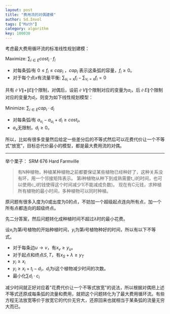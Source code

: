 ```yaml
---
layout: post
title: "费用流的对偶建模"
author: Sd.Invol
tags: ["Math"]
category: algorithm
key: 100030
---
```


考虑最大费用循环流的标准线性规划建模：

Maximize: $\sum_{i \in E}{cost_i \cdot f_i}$

- 对每条弧$i$有 $0 \leq f_i \leq cap_i$ ，$cap_i$ 表示这条弧的容量，$f_i \geq 0$。
- 对于每个点$x$有流量平衡: $\sum_{u_i = x}{f_i} - \sum_{v_i=x}{f_i} = 0$

共有$\|V\|+\|E\|$个限制，对偶后，设前$\|V\|$个限制对应的变量为$a_i$，后$\|E\|$个限制对应的变量为$d_i$，则变为如下线性规划模型：

Minimize: $\sum_{i \in E}{cap_i \cdot d_i}$

- 对每条弧$i$有 $a_{v_i} - a_{u_i} + d_i \geq cost_i$。
- $a_x$无限制，$d_i \geq 0$。

所以，比如有很多变量然后给定一些差分后的不等式然后可以花费代价让一个不等式“放宽”，目标总代价最小的模型，都是最大费用流的对偶。

---

举个栗子： SRM 676 Hard Farmville

>有N种植物，种植某种植物之前都要保证某些植物已经种好了，这种关系没有环，用一个邻接矩阵表示。
第i种植物从种下到成熟需要t_i的时间，也可以使用c_i的钱使得这个时间减少1(不能减成负数)。
现在有C元钱，求种植所有植物的最小时间，多种植物可以同时种植。

原问题有很多入度为0或出度为0的点，不妨加一个超级起点连向所有点，加一个所有点都连向的超级终点。

先二分答案，然后问题转化成种植时间不超过$\lambda$时的最小花费。

设$x_i$为第$i$号植物的开始种植时间，$y_i$为第$i$号植物种好的时间，所以有以下不等式。

- 对于每条边$u \rightarrow v$，有$x_v \geq y_u$。
- 对于起点和终点$S,T$，有$x_S + \lambda \geq y_T$
- $y_i \geq x_i$
- $y_i \geq x_i + t_i - d_i$，$d_i$为i这个植物减少时间的次数。
- 最小化$\sum{d_i \cdot c_i}$

减少时间就正好对应着"花费代价让一个不等式放宽"的说法，所以根据对偶把上述不等式还原成每条弧的流量和费用，就把这个问题转化为了最大费用循环流。有些方程无法放宽等价于放宽它的代价无穷大，还原回来也就相当于某条弧的流量无穷大而已。